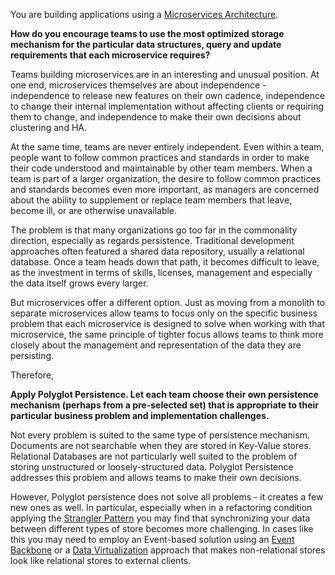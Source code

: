 You are building applications using a [Microservices Architecture](../Microservices/Microservices-Architecture.md).

**How do you encourage teams to use the most optimized storage mechanism for the particular data structures, query and update requirements that each microservice requires?**

Teams building microservices are in an interesting and unusual position.  At one end, microservices themselves are about independence - independence to release new features on their own cadence, independence to change their internal implementation without affecting clients or requiring them to change, and independence to make their own decisions about clustering and HA.  

At the same time, teams are never entirely independent.  Even within a team, people want to follow common practices and standards in order to make their code understood and maintainable by other team members.  When a team is part of a larger organization, the desire to follow common practices and standards becomes even more important, as managers are concerned about the ability to supplement or replace team members that leave, become ill, or are otherwise unavailable.

The problem is that many organizations go too far in the commonality direction, especially as regards persistence.  Traditional development approaches often featured a shared data repository, usually a relational database.  Once a team heads down that path, it becomes difficult to leave, as the investment in terms of skills, licenses, management and especially the data itself grows every larger.

But microservices offer a different option.  Just as moving from a monolith to separate microservices allow teams to focus only on the specific business problem that each microservice is designed to solve when working with that microservice, the same principle of tighter focus allows teams to think more closely about the management and representation of the data they are persisting. 

Therefore,

**Apply Polyglot Persistence.  Let each team choose their own persistence mechanism (perhaps from a pre-selected set) that is appropriate to their particular business problem and implementation challenges.** 

Not every problem is suited to the same type of persistence mechanism.  Documents are not searchable when they are stored in Key-Value stores.  Relational Databases are not particularly well suited to the problem of storing unstructured or loosely-structured data.  Polyglot Persistence addresses this problem and allows teams to make their own decisions.

However, Polyglot persistence does not solve all problems - it creates a few new ones as well.  In particular, especially when in a refactoring condition applying the [Strangler Pattern](../Cloud-Adoption/Strangler-App.md) you may find that synchronizing your data between different types of store becomes more challenging.  In cases like this you may need to employ an Event-based solution using an [Event Backbone](..\Event-Driven-Architecture\Event-Backbone.md) or a [Data Virtualization](..\Coexistence-Patterns\Data-Virtualization.md) approach that makes non-relational stores look like relational stores to external clients. 
